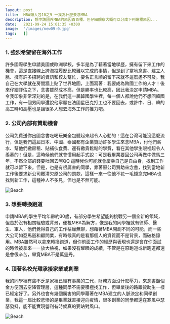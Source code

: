 ```yaml
---
layout: post
title:  MBA懶人包10之9 一我為什麼要念MBA
description: 想申請國外MBA的原因百百種，但仔細觀察大概可以分成下列幾種原因...
date:   2021-09-24 15:01:35 +0300
image:  '/images/new09-0.jpg'
tags:   []
---
```

### 1. 強烈希望留在海外工作

許多國際學生申請美國或歐洲學校，多半是為了藉著當地學歷，擁有留下來工作的機會，這是直接線上跨海投履歷比較難以完成的事情，但是到了當地念書、建立人脈、擁有許多招聘的資訊和校友幫忙，要名正言順的留下來就不這麼遙不可及。我自己在大學就在房間牆上貼了世界地圖，上面寫著：我要成為跨國工作的人才！後來仔細評估之下，念書雖然成本高，但是勝率也比較高，因此我決定申請MBA。令我印象非常深刻的是，在我們這一屆韓國學生裡，每一個人都說他們不想回韓國工作，有一個男同學還說他寧願在法國星巴克打工也不要回去，或許中、日、韓的高工時和高壓也是讓很多人想去海外工作的推力吧。

<!-- ![Beach]({{site.baseurl}}/images/new09-0.jpg#wide) -->

### 2. 公司內部有贊助機會

公司免費送你出國念書吃喝玩樂全包聽起來超令人心動的！這在台灣可能沒這麼流行，但是我們這屆日本、中國、泰國都有企業贊助許多學生來念MBA，付他們薪水、幫他們繳房租、貼補伙食費、還有繳貴鬆鬆的學費，看在其他學生眼裡超令人羨慕的！但是，這時候他們就會慣用起手式說：可是我畢業要回公司再做牛做馬三年，不然全部的錢要吐回去阿QQ 這時候你可能就會慶幸自己是自由身，找到工作就可以留下來。但是，也是有很厲害的同學，靠著原公司贊助來念書，找到當地新工作後要求新公司繳清欠原公司的罰款，這樣一來一往他不花一毛錢念完MBA也找到新工作，這種神人不多見，但也是不無可能。


![Beach]({{site.baseurl}}/images/new09-1.jpg)

### 3. 想要轉換跑道

申請MBA的學生平均年齡約30歲，有部分學生希望能夠挑戰另一個全新的領域，但苦於沒有相關經驗或背景，便視MBA為解方，像是我的同學裡就有律師、醫生、軍人，他們覺得自己的工作枯燥無聊，想藉著MBA開創不同的可能，而一些大公司如亞馬遜和顧問業，有時候真的是看那個人的資質而不是背景，而破格錄用。MBA雖然可以拿來轉換跑道，但你前面工作的經歷與表現也還是會在你面試的時候被拿來一一放大檢視，如果沒有耀眼的成績，不管是在原跑道或新跑道都還是會很辛苦，畢竟MBA不是萬靈丹。

### 4. 頂著名校光環承接家業或創業

我的同學裡有些不乏是家裡已經有事業的二代，財務方面沒什麼壓力，來念書鍍個金方便回去空降管理層，這種同學不需要積極找工作，但畢業後的路跟贊助生一樣已經定好了。另外也會有幾個厲害的同學藉著在MBA建立的人脈決定和同學創業，我這一屆比較悲慘的是畢業就直接迎向疫情，很多創業的同學都還在寒風中瑟瑟發抖，能不能實現營利有時候真的要站對風口。


![Beach]({{site.baseurl}}/images/new09-2.jpg)
